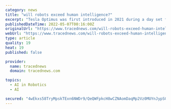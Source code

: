 ```yaml
---
category: news
title: "will robots exceed human intelligence?"
excerpt: "Tesla Optimus was first introduced in 2021 during a day set for artificial intelligence within the company. Elon Musk then insisted that it would not be a"
publishedDateTime: 2022-05-07T00:16:00Z
originalUrl: "https://www.tracednews.com/will-robots-exceed-human-intelligence/"
webUrl: "https://www.tracednews.com/will-robots-exceed-human-intelligence/"
type: article
quality: 19
heat: 19
published: false

provider:
  name: tracednews
  domain: tracednews.com

topics:
  - AI in Robotics
  - AI

secured: "4wEkxs58TryMpskTExn6NWDr9/QeQWFpkcH8wCZNAomDaqMp2Vz0MUYnJypSGxUvUTG2Y9qVFAnbKdJuSAZF7HeVD16aQ0hPpw07CeGckIoPHAD+DOP5CJygM3aQeonUdcl+UEhb7AoYVBzJmn91vDV3gXVjZ8XPtJ70Id2lHYffZmabviK4WlLQccDe3TFMIj/0Dct9vs8OrxDUmY208mhRHMgM7ehUl2SigFtIrQA/nYxk/d1DHdGhdqHmSswZZaQCcc2aDccdgn7h+D4i1gTT6P1+iZty2RsXgCVgDry94QqJIb+d7ChpScQqv+CKiW1bul9gthT7ipZQGZybj3EjSmcFftP3zXP4g02OE4w=;WIwYdcw/q+IXtaNK2OVo1Q=="
---
```


